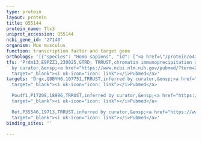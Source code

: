 ```yaml
---
type: protein
layout: protein
title: O55144
protein_name: Tlx3
uniprot_accession: O55144
ncbi_gene_id: '27140'
organism: Mus musculus
function: transcription factor and target gene
orthologs: '[{"species": "Homo sapiens", "id": ["<a href=\"/protein/o43711\">O43711</a>"]}, {"species": "Rattus norvegicus", "id": ["G3V6M6"]}]'
tfs: 'Prdm13,E9PZZ1,230025,GTRD; TRRUST,chromatin immunoprecipitation assay; inferred
  by curator,&ensp;<a href="https://www.ncbi.nlm.nih.gov/pubmed/?term=27924024%5Buid%5D+OR+29087512%5Buid%5D+OR+23639443%5Buid%5D"
  target="_blank"><i uk-icon="icon: link"></i>Pubmed</a>'
targets: 'Drgx,Q8BYH0,107751,TRRUST,inferred by curator,&ensp;<a href="https://www.ncbi.nlm.nih.gov/pubmed/?term=25138281%5Buid%5D+OR+29087512%5Buid%5D"
  target="_blank"><i uk-icon="icon: link"></i>Pubmed</a>

  Pou4f1,P17208,18996,TRRUST,inferred by curator,&ensp;<a href="https://www.ncbi.nlm.nih.gov/pubmed/?term=18400903%5Buid%5D+OR+29087512%5Buid%5D"
  target="_blank"><i uk-icon="icon: link"></i>Pubmed</a>

  Ret,P35546,19713,TRRUST,inferred by curator,&ensp;<a href="https://www.ncbi.nlm.nih.gov/pubmed/?term=23804090%5Buid%5D+OR+29087512%5Buid%5D"
  target="_blank"><i uk-icon="icon: link"></i>Pubmed</a>'
binding_sites: ''

---
```

